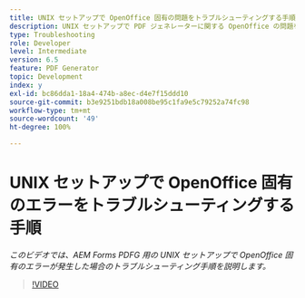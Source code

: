 ```yaml
---
title: UNIX セットアップで OpenOffice 固有の問題をトラブルシューティングする手順
description: UNIX セットアップで PDF ジェネレーターに関する OpenOffice の問題をトラブルシューティングします。
type: Troubleshooting
role: Developer
level: Intermediate
version: 6.5
feature: PDF Generator
topic: Development
index: y
exl-id: bc86dda1-18a4-474b-a8ec-d4e7f15ddd10
source-git-commit: b3e9251bdb18a008be95c1fa9e5c79252a74fc98
workflow-type: tm+mt
source-wordcount: '49'
ht-degree: 100%

---
```


# UNIX セットアップで OpenOffice 固有のエラーをトラブルシューティングする手順

*このビデオでは、AEM Forms PDFG 用の UNIX セットアップで OpenOffice 固有のエラーが発生した場合のトラブルシューティング手順を説明します。*

>[!VIDEO](https://video.tv.adobe.com/v/335551?quality=12&learn=on)
